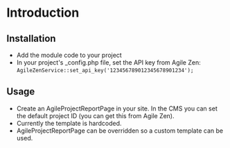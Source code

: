 Introduction
============

Installation
------------

* Add the module code to your project
* In your project's _config.php file, set the API key from Agile Zen: <code>AgileZenService::set_api_key('123456789012345678901234');</code>

Usage
-----

* Create an AgileProjectReportPage in your site. In the CMS you can set the default project ID (you can get this from Agile Zen).
* Currently the template is hardcoded.
* AgileProjectReportPage can be overridden so a custom template can be used.
